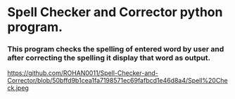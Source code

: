 # Spell Checker and Corrector python program.

 <h3>This program checks the spelling of entered word by user and after correcting the spelling it display that word as output.</h3>

https://github.com/ROHAN0011/Spell-Checker-and-Corrector/blob/50bffd9b1cea1fa7198571ec69fafbcd1e46d8a4/Spell%20Check.jpeg
